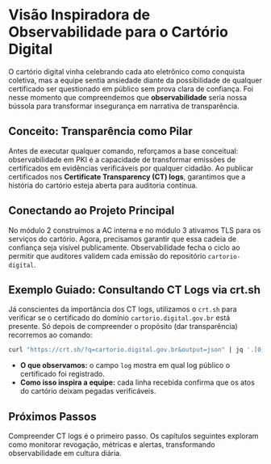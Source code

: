 # Visão Inspiradora de Observabilidade para o Cartório Digital

O cartório digital vinha celebrando cada ato eletrônico como conquista coletiva, mas a equipe sentia ansiedade diante da possibilidade de qualquer certificado ser questionado em público sem prova clara de confiança. Foi nesse momento que compreendemos que **observabilidade** seria nossa bússola para transformar insegurança em narrativa de transparência.

## Conceito: Transparência como Pilar
Antes de executar qualquer comando, reforçamos a base conceitual: observabilidade em PKI é a capacidade de transformar emissões de certificados em evidências verificáveis por qualquer cidadão. Ao publicar certificados nos **Certificate Transparency (CT) logs**, garantimos que a história do cartório esteja aberta para auditoria contínua.

## Conectando ao Projeto Principal
No módulo 2 construímos a AC interna e no módulo 3 ativamos TLS para os serviços do cartório. Agora, precisamos garantir que essa cadeia de confiança seja visível publicamente. Observabilidade fecha o ciclo ao permitir que auditores validem cada emissão do repositório `cartorio-digital`.

## Exemplo Guiado: Consultando CT Logs via crt.sh
Já conscientes da importância dos CT logs, utilizamos o `crt.sh` para verificar se o certificado do domínio `cartorio.digital.gov.br` está presente. Só depois de compreender o propósito (dar transparência) recorremos ao comando:

```bash
curl "https://crt.sh/?q=cartorio.digital.gov.br&output=json" | jq '.[0] | {log: .issuer.name, data_emissao: .not_before}'
```

- **O que observamos:** o campo `log` mostra em qual log público o certificado foi registrado.
- **Como isso inspira a equipe:** cada linha recebida confirma que os atos do cartório deixam pegadas verificáveis.

## Próximos Passos
Compreender CT logs é o primeiro passo. Os capítulos seguintes exploram como monitorar revogação, métricas e alertas, transformando observabilidade em cultura diária.
